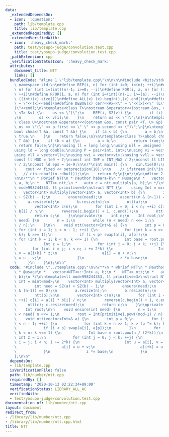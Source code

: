 ```yaml
---
data:
  _extendedDependsOn:
  - icon: ':question:'
    path: lib/template.cpp
    title: lib/template.cpp
  _extendedRequiredBy: []
  _extendedVerifiedWith:
  - icon: ':heavy_check_mark:'
    path: test/yosupo-judge/convolution.test.cpp
    title: test/yosupo-judge/convolution.test.cpp
  _pathExtension: cpp
  _verificationStatusIcon: ':heavy_check_mark:'
  attributes:
    document_title: NTT
    links: []
  bundledCode: "#line 1 \"lib/template.cpp\"\n\n\n\n#include <bits/stdc++.h>\n\nusing\
    \ namespace std;\n\n#define REP(i, n) for (int i=0; i<(n); ++i)\n#define RREP(i,\
    \ n) for (int i=(int)(n)-1; i>=0; --i)\n#define FOR(i, a, n) for (int i=(a); i<(n);\
    \ ++i)\n#define RFOR(i, a, n) for (int i=(int)(n)-1; i>=(a); --i)\n\n#define SZ(x)\
    \ ((int)(x).size())\n#define ALL(x) (x).begin(),(x).end()\n\n#define DUMP(x) cerr<<#x<<\"\
    \ = \"<<(x)<<endl\n#define DEBUG(x) cerr<<#x<<\" = \"<<(x)<<\" (L\"<<__LINE__<<\"\
    )\"<<endl;\n\ntemplate<class T>\nostream &operator<<(ostream &os, const vector\
    \ <T> &v) {\n    os << \"[\";\n    REP(i, SZ(v)) {\n        if (i) os << \", \"\
    ;\n        os << v[i];\n    }\n    return os << \"]\";\n}\n\ntemplate<class T,\
    \ class U>\nostream &operator<<(ostream &os, const pair <T, U> &p) {\n    return\
    \ os << \"(\" << p.first << \" \" << p.second << \")\";\n}\n\ntemplate<class T>\n\
    bool chmax(T &a, const T &b) {\n    if (a < b) {\n        a = b;\n        return\
    \ true;\n    }\n    return false;\n}\n\ntemplate<class T>\nbool chmin(T &a, const\
    \ T &b) {\n    if (b < a) {\n        a = b;\n        return true;\n    }\n   \
    \ return false;\n}\n\nusing ll = long long;\nusing ull = unsigned long long;\n\
    using ld = long double;\nusing P = pair<int, int>;\nusing vi = vector<int>;\n\
    using vll = vector<ll>;\nusing vvi = vector<vi>;\nusing vvll = vector<vll>;\n\n\
    const ll MOD = 1e9 + 7;\nconst int INF = INT_MAX / 2;\nconst ll LINF = LLONG_MAX\
    \ / 2;\nconst ld eps = 1e-9;\n\n/*\nint main() {\n    cin.tie(0);\n    ios::sync_with_stdio(false);\n\
    \    cout << fixed << setprecision(10);\n\n    // ifstream in(\"in.txt\");\n \
    \   // cin.rdbuf(in.rdbuf());\n\n    return 0;\n}\n*/\n\n\n#line 2 \"lib/number/ntt.cpp\"\
    \n\n/**\n * @brief NTT\n * @author habara-k\n * @usage\n *   vector<NTT<>::Int>\
    \ a, b;\n *   NTT<> ntt;\n *   auto c = ntt.multiply(a, b);\n */\n\ntemplate<ll\
    \ mod=998244353, ll primitive=3>\nstruct NTT {\n    using Int = mint<mod>;\n \
    \   vector<Int> multiply(vector<Int> a, vector<Int> b) {\n        int need = SZ(a)\
    \ + SZ(b) - 1;\n        ensure(need);\n        assert((n & (n-1)) == 0);\n   \
    \     a.resize(n);\n        b.resize(n);\n        ntt(a);\n        ntt(b);\n\n\
    \        vector<Int> c(n);\n        for (int i = 0; i < n; ++i) c[i] = a[i] *\
    \ b[i] / n;\n        reverse(c.begin() + 1, c.end());\n        ntt(c); c.resize(need);\n\
    \        return c;\n    }\n\nprivate:\n    int n;\n    Int root;\n\n    void ensure(int\
    \ need) {\n        n = 1;\n        while (n < need) n <<= 1;\n        root = Int{primitive}.pow((mod-1)\
    \ / n);\n    }\n\n    void ntt(vector<Int>& a) {\n        int p = 0;\n       \
    \ for (int i = 1; i < n - 1; ++i) {\n            for (int k = n >> 1; k > (p ^=\
    \ k); k >>= 1);\n            if (i < p) swap(a[i], a[p]);\n        }\n       \
    \ for (int k = 1; k < n; k <<= 1) {\n            Int base = root.pow(n / (2*k));\n\
    \            Int z = 1;\n            for (int j = 0; j < k; ++j) {\n         \
    \       for (int i = j; i < n; i += 2*k) {\n                    Int u = a[i],\
    \ v = a[i+k] * z;\n                    a[i] = u + v;\n                    a[i+k]\
    \ = u - v;\n                }\n                z *= base;\n            }\n   \
    \     }\n    }\n};\n\n"
  code: "#include \"../template.cpp\"\n\n/**\n * @brief NTT\n * @author habara-k\n\
    \ * @usage\n *   vector<NTT<>::Int> a, b;\n *   NTT<> ntt;\n *   auto c = ntt.multiply(a,\
    \ b);\n */\n\ntemplate<ll mod=998244353, ll primitive=3>\nstruct NTT {\n    using\
    \ Int = mint<mod>;\n    vector<Int> multiply(vector<Int> a, vector<Int> b) {\n\
    \        int need = SZ(a) + SZ(b) - 1;\n        ensure(need);\n        assert((n\
    \ & (n-1)) == 0);\n        a.resize(n);\n        b.resize(n);\n        ntt(a);\n\
    \        ntt(b);\n\n        vector<Int> c(n);\n        for (int i = 0; i < n;\
    \ ++i) c[i] = a[i] * b[i] / n;\n        reverse(c.begin() + 1, c.end());\n   \
    \     ntt(c); c.resize(need);\n        return c;\n    }\n\nprivate:\n    int n;\n\
    \    Int root;\n\n    void ensure(int need) {\n        n = 1;\n        while (n\
    \ < need) n <<= 1;\n        root = Int{primitive}.pow((mod-1) / n);\n    }\n\n\
    \    void ntt(vector<Int>& a) {\n        int p = 0;\n        for (int i = 1; i\
    \ < n - 1; ++i) {\n            for (int k = n >> 1; k > (p ^= k); k >>= 1);\n\
    \            if (i < p) swap(a[i], a[p]);\n        }\n        for (int k = 1;\
    \ k < n; k <<= 1) {\n            Int base = root.pow(n / (2*k));\n           \
    \ Int z = 1;\n            for (int j = 0; j < k; ++j) {\n                for (int\
    \ i = j; i < n; i += 2*k) {\n                    Int u = a[i], v = a[i+k] * z;\n\
    \                    a[i] = u + v;\n                    a[i+k] = u - v;\n    \
    \            }\n                z *= base;\n            }\n        }\n    }\n\
    };\n\n"
  dependsOn:
  - lib/template.cpp
  isVerificationFile: false
  path: lib/number/ntt.cpp
  requiredBy: []
  timestamp: '2020-10-13 02:22:34+09:00'
  verificationStatus: LIBRARY_ALL_AC
  verifiedWith:
  - test/yosupo-judge/convolution.test.cpp
documentation_of: lib/number/ntt.cpp
layout: document
redirect_from:
- /library/lib/number/ntt.cpp
- /library/lib/number/ntt.cpp.html
title: NTT
---
```

